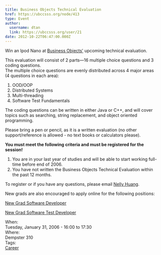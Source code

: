 ```yaml
---
title: Business Objects Technical Evaluation 
href: https://ubccsss.org/node/413
type: Event
author:
  username: dtan
  link: https://ubccsss.org/user/21
date: 2012-10-22T06:47:00.000Z
---
```


<div class="field field-name-body field-type-text-with-summary field-label-hidden"><div class="field-items"><div class="field-item even"><p><img src="/files/XIdiagram.gif" align="left" alt="">Win an Ipod Nano at <a href="http://www.businessobjects.com">Business Objects&apos;</a> upcoming technical evaluation.  </p>
<p>This evaluation will consist of 2 parts&#x2014;16 multiple choice questions and 3 coding questions.<br>
The multiple choice questions are evenly distributed across 4 major areas (4 questions in each area):</p>
<ol>
<li>OOD/OOP</li>
<li>Distributed Systems</li>
<li>Multi-threading</li>
<li>Software Test Fundamentals</li>
</ol>
<p>The coding questions can be written in either Java or C++, and will cover topics such as searching, string replacement, and object oriented programming.</p>
<p>Please bring a pen or pencil, as it is a written evaluation (no other support/reference is allowed - no text books or calculators please).</p>
<p><strong>You must meet the following criteria and must be registered for the session!</strong></p>
<ol>
<li>You are in your last year of studies and will be able to start working full-time before end of 2006.</li>
<li>You have not written the Business Objects Technical Evaluation within the past 12 months.</li>
</ol>
<p>To register or if you have any questions, please email <a href="/cdn-cgi/l/email-protection#3c72595050451274495d525b7c5e494f5552594f4f535e56595f484f125f5351">Nelly Huang</a>.</p>
<p>New grads are also encouraged to apply online for the following positions:</p>
<p><a href="http://www.recruitingcenter.net/clients/businessobjects/publicjobs/canada/controller.cfm?jbaction=JobProfile&amp;Job_Id=13454&amp;esid=az">New Grad Software Developer</a></p>
<p><a href="http://www.recruitingcenter.net/clients/businessobjects/publicjobs/canada/controller.cfm?jbaction=JobProfile&amp;Job_Id=13455&amp;esid=az">New Grad Software Test Developer</a></p>
</div></div></div><div class="field field-name-field-dates field-type-datetime field-label-above"><div class="field-label">When:&#xA0;</div><div class="field-items"><div class="field-item even"><span class="date-display-single">Tuesday, January 31, 2006 - <span class="date-display-range"><span class="date-display-start">16:00</span> to <span class="date-display-end">17:30</span></span></span></div></div></div><div class="field field-name-field-location field-type-text field-label-above"><div class="field-label">Where:&#xA0;</div><div class="field-items"><div class="field-item even">Dempster 310</div></div></div>    <footer>
    <div class="field field-name-field-tags field-type-taxonomy-term-reference field-label-above"><div class="field-label">Tags:&#xA0;</div><div class="field-items"><div class="field-item even"><a href="/career">Career</a></div></div></div>      </footer>